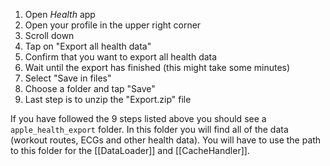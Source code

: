 1.  Open *Health* app
2.  Open your profile in the upper right corner
3.  Scroll down
4.  Tap on "Export all health data"
5.  Confirm that you want to export all health data
6.  Wait until the export has finished (this might take some minutes)
7.  Select "Save in files"
8.  Choose a folder and tap "Save"
9.  Last step is to unzip the "Export.zip" file

If you have followed the 9 steps listed above you should see a `apple_health_export` folder. In this folder you will find all of the data (workout routes, ECGs and other health data). You will have to use the path to this folder for the [[DataLoader]] and [[CacheHandler]].